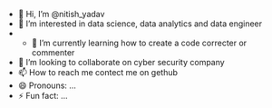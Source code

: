 - 👋 Hi, I’m @nitish_yadav
- 👀 I’m interested in data science, data analytics and data engineer
- - 🌱 I’m currently learning how to create a code correcter or commenter
- 💞️ I’m looking to collaborate on cyber security company 
- 📫 How to reach me contect me on gethub
- 😄 Pronouns: ...
- ⚡ Fun fact: ...

<!---
RNUNIQUE1/RNUNIQUE1 is a ✨ special ✨ repository because its `README.md` (this file) appears on your GitHub profile.
You can click the Preview link to take a look at your changes.
--->
